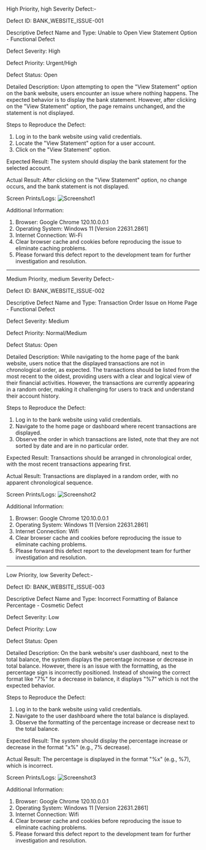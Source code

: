High Priority, high Severity Defect:-

Defect ID: BANK_WEBSITE_ISSUE-001

Descriptive Defect Name and Type:
Unable to Open View Statement Option - Functional Defect

Defect Severity:
High

Defect Priority:
Urgent/High

Defect Status:
Open

Detailed Description:
Upon attempting to open the "View Statement" option on the bank website, users encounter an issue where nothing happens. The expected behavior is to display the bank statement. However, after clicking on the "View Statement" option, the page remains unchanged, and the statement is not displayed.

Steps to Reproduce the Defect:
1. Log in to the bank website using valid credentials.
2. Locate the "View Statement" option for a user account.
3. Click on the "View Statement" option.

Expected Result:
The system should display the bank statement for the selected account.

Actual Result:
After clicking on the "View Statement" option, no change occurs, and the bank statement is not displayed.

Screen Prints/Logs:
![Screenshot1](https://github.com/karsh-404/QA_Comviva/assets/106162400/f8593122-3ba4-4412-bc9d-5d46e10f37fb)

Additional Information:
1. Browser: Google Chrome 120.10.0.0.1
2. Operating System: Windows 11 [Version 22631.2861]
3. Internet Connection: Wi-Fi
4. Clear browser cache and cookies before reproducing the issue to eliminate caching problems.
5. Please forward this defect report to the development team for further investigation and resolution.



---------------------------------------------------------------------------------------------------------------------
   



Medium Priority, medium Severity Defect:-

Defect ID: BANK_WEBSITE_ISSUE-002

Descriptive Defect Name and Type:
Transaction Order Issue on Home Page - Functional Defect

Defect Severity:
Medium

Defect Priority:
Normal/Medium

Defect Status:
Open

Detailed Description:
While navigating to the home page of the bank website, users notice that the displayed transactions are not in chronological order, as expected. The transactions should be listed from the most recent to the oldest, providing users with a clear and logical view of their financial activities. However, the transactions are currently appearing in a random order, making it challenging for users to track and understand their account history.

Steps to Reproduce the Defect:
1. Log in to the bank website using valid credentials.
2. Navigate to the home page or dashboard where recent transactions are displayed.
3. Observe the order in which transactions are listed, note that they are not sorted by date and are in no particular order.

Expected Result:
Transactions should be arranged in chronological order, with the most recent transactions appearing first.

Actual Result:
Transactions are displayed in a random order, with no apparent chronological sequence.

Screen Prints/Logs:
![Screenshot2](https://github.com/karsh-404/QA_Comviva/assets/106162400/09579de5-5b5a-4870-b5d9-933b3a9dcc21)

Additional Information:
1. Browser: Google Chrome 120.10.0.0.1
2. Operating System: Windows 11 [Version 22631.2861]
3. Internet Connection: Wifi
4. Clear browser cache and cookies before reproducing the issue to eliminate caching problems.
5. Please forward this defect report to the development team for further investigation and resolution.



---------------------------------------------------------------------------------------------------------------------



Low Priority, low Severity Defect:-

Defect ID: BANK_WEBSITE_ISSUE-003

Descriptive Defect Name and Type:
Incorrect Formatting of Balance Percentage - Cosmetic Defect

Defect Severity:
Low

Defect Priority:
Low

Defect Status:
Open

Detailed Description:
On the bank website's user dashboard, next to the total balance, the system displays the percentage increase or decrease in total balance. However, there is an issue with the formatting, as the percentage sign is incorrectly positioned. Instead of showing the correct format like "7%" for a decrease in balance, it displays "%7" which is not the expected behavior.

Steps to Reproduce the Defect:
1. Log in to the bank website using valid credentials.
2. Navigate to the user dashboard where the total balance is displayed.
3. Observe the formatting of the percentage increase or decrease next to the total balance.

Expected Result:
The system should display the percentage increase or decrease in the format "x%" (e.g., 7% decrease).

Actual Result:
The percentage is displayed in the format "%x" (e.g., %7), which is incorrect.

Screen Prints/Logs:
![Screenshot3](https://github.com/karsh-404/QA_Comviva/assets/106162400/a222db05-e3ba-45a0-9fd5-765bf675c30f)

Additional Information:
1. Browser: Google Chrome 120.10.0.0.1
2. Operating System: Windows 11 [Version 22631.2861]
3. Internet Connection: Wifi
4. Clear browser cache and cookies before reproducing the issue to eliminate caching problems.
5. Please forward this defect report to the development team for further investigation and resolution.







